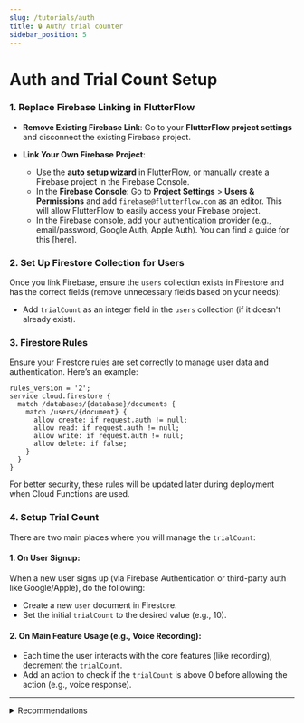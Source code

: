 ```yaml
---
slug: /tutorials/auth
title: 🔒 Auth/ trial counter
sidebar_position: 5
---
```



# **Auth and Trial Count Setup**

### 1. **Replace Firebase Linking in FlutterFlow**

- **Remove Existing Firebase Link**: Go to your **FlutterFlow project settings** and disconnect the existing Firebase project.
  
- **Link Your Own Firebase Project**:
  - Use the **auto setup wizard** in FlutterFlow, or manually create a Firebase project in the Firebase Console.
  - In the **Firebase Console**: Go to **Project Settings** > **Users & Permissions** and add `firebase@flutterflow.com` as an editor. This will allow FlutterFlow to easily access your Firebase project.
  - In the Firebase console, add your authentication provider (e.g., email/password, Google Auth, Apple Auth). You can find a guide for this [here].

### 2. **Set Up Firestore Collection for Users**

Once you link Firebase, ensure the `users` collection exists in Firestore and has the correct fields (remove unnecessary fields based on your needs):

- Add `trialCount` as an integer field in the `users` collection (if it doesn't already exist).

### 3. **Firestore Rules**

Ensure your Firestore rules are set correctly to manage user data and authentication. Here’s an example:

```plaintext
rules_version = '2';
service cloud.firestore {
  match /databases/{database}/documents {
    match /users/{document} {
      allow create: if request.auth != null;
      allow read: if request.auth != null;
      allow write: if request.auth != null;
      allow delete: if false;
    }
  }
}
```

For better security, these rules will be updated later during deployment when Cloud Functions are used.

### 4. **Setup Trial Count**

There are two main places where you will manage the `trialCount`:

#### 1. **On User Signup**:
   When a new user signs up (via Firebase Authentication or third-party auth like Google/Apple), do the following:
   - Create a new `user` document in Firestore.
   - Set the initial `trialCount` to the desired value (e.g., 10).

#### 2. **On Main Feature Usage** (e.g., Voice Recording):
   - Each time the user interacts with the core features (like recording), decrement the `trialCount`.
   - Add an action to check if the `trialCount` is above 0 before allowing the action (e.g., voice response).

---

<details>
  <summary>Recommendations</summary>
  
For enhanced security, initialize the `trialCount` field using Firebase Cloud Functions or your own backend.

**Example Firebase Cloud Function**:

  ```javascript
  const functions = require('firebase-functions');
  const admin = require('firebase-admin');
  admin.initializeApp();

  // Listen for new signups & initialize
  exports.initializeTrialCount = functions.auth.user().onCreate(async (user) => {
    const userRef = admin.firestore().collection('users').doc(user.uid);
    await userRef.set({ trialCount: 10 }, { merge: true });
  });
  ```

After this, prevent client-side updates to `trialCount` by setting a decrement-only rule, like this:

  ```javascript
  rules_version = '2'; 
  service cloud.firestore {
    match /databases/{database}/documents {
      match /users/{userId} {
        // Allow authenticated users to read the user document
        allow read: if request.auth != null;

        // Allow Cloud Functions to create the document, but only with the trialCount field
        allow create: if request.auth != null && request.resource.data.keys().hasOnly(['trialCount']);

        // Allow authenticated users to update trialCount, but ensure it's only decremented
        allow update: if request.auth != null
                      && request.auth.uid == userId
                      && request.resource.data.keys().hasOnly(['trialCount'])
                      && request.resource.data.trialCount <= resource.data.trialCount;

        // Prevent anyone from writing arbitrary data to the document
        allow write: if false;

        // Prevent document deletion
        allow delete: if false;
      }
    }
  }
  ```
</details>